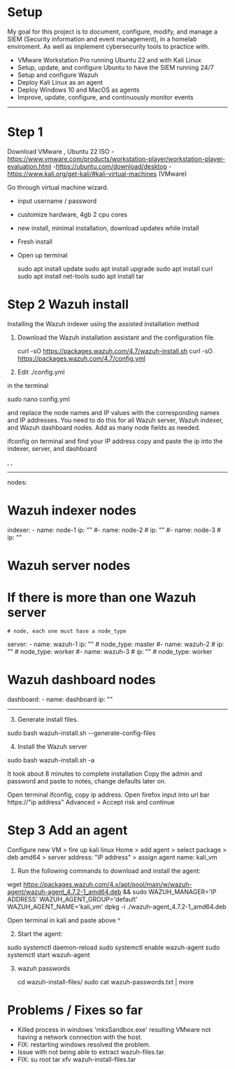 # Setup 
My goal for this project is to document, configure, modify, and manage a SIEM (Security information and event management), in a homelab enviroment. As well as implement cybersecurity tools to practice with. 
- VMware Workstation Pro running Ubuntu 22 and with Kali Linux 
- Setup, update, and configure Ubuntu to have the SIEM running 24/7
- Setup and configure Wazuh
- Deploy Kali Linux as an agent
- Deploy Windows 10 and MacOS as agents
- Improve, update, configure, and continuously monitor events
_____________________________________________________________________________________________________________________________
#  Step 1

Download VMware , Ubuntu 22 ISO
-https://www.vmware.com/products/workstation-player/workstation-player-evaluation.html
-https://ubuntu.com/download/desktop
-https://www.kali.org/get-kali/#kali-virtual-machines (VMware)

Go through virtual machine wizard.
- input username / password
- customize hardware, 4gb 2 cpu cores
- new install, minimal installation, download updates while install
- Fresh install
- Open up terminal

  sudo apt install update
  sudo apt install upgrade
  sudo apt install curl
  sudo apt install net-tools
  sudo apt install tar 


#  Step 2 Wazuh install

Installing the Wazuh indexer using the assisted installation method

1. Download the Wazuh installation assistant and the configuration file.
   
   curl -sO https://packages.wazuh.com/4.7/wazuh-install.sh
   curl -sO https://packages.wazuh.com/4.7/config.yml

2. Edit ./config.yml
   
in the terminal 

  sudo nano config.yml
   
   and replace the node names and IP values with the corresponding names and IP addresses.
   You need to do this for all Wazuh server, Wazuh indexer, and Wazuh dashboard nodes. Add as many node fields as needed.

ifconfig on terminal and find your IP address copy and paste the ip into the indexer, server, and dashboard 

<indexer-node-ip>, <wazuh-manager-ip>,  <dashboard-node-ip>

_______________________________________________________________________________________

   nodes:
  # Wazuh indexer nodes
  indexer:
    - name: node-1
      ip: "<indexer-node-ip>"
    #- name: node-2
    #  ip: "<indexer-node-ip>"
    #- name: node-3
    #  ip: "<indexer-node-ip>"

   # Wazuh server nodes
   # If there is more than one Wazuh server
    # node, each one must have a node_type
  server:
    - name: wazuh-1
      ip: "<wazuh-manager-ip>"
    #  node_type: master
    #- name: wazuh-2
    #  ip: "<wazuh-manager-ip>"
    #  node_type: worker
    #- name: wazuh-3
    #  ip: "<wazuh-manager-ip>"
    #  node_type: worker

  # Wazuh dashboard nodes
  dashboard:
    - name: dashboard
      ip: "<dashboard-node-ip>"
_______________________________________________________________________________________
3. Generate install files.
   
sudo bash wazuh-install.sh --generate-config-files

4. Install the Wazuh server

sudo bash wazuh-install.sh -a

It took about 8 minutes to complete installation
Copy the admin and password and paste to notes, change defaults later on.

Open terminal ifconfig, copy ip address.
Open firefox input into url bar https://"ip address"
Advanced > Accept risk and continue 

#  Step 3 Add an agent

Configure new VM > fire up kali linux
Home > add agent > select package > deb amd64 > server address: "IP address" > assign agent name: kali_vm

1.  Run the following commands to download and install the agent:

wget https://packages.wazuh.com/4.x/apt/pool/main/w/wazuh-agent/wazuh-agent_4.7.2-1_amd64.deb && sudo WAZUH_MANAGER='IP ADDRESS' 
WAZUH_AGENT_GROUP='default' WAZUH_AGENT_NAME='kali_vm' dpkg -i ./wazuh-agent_4.7.2-1_amd64.deb

  
Open terminal in kali and paste above ^ 

2.  Start the agent:

sudo systemctl daemon-reload
sudo systemctl enable wazuh-agent
sudo systemctl start wazuh-agent

3. wazuh passwords

   cd wazuh-install-files/
   sudo cat wazuh-passwords.txt | more




# Problems / Fixes so far

- Killed process in windows  'mksSandbox.exe' resulting VMware not having a network connection with the host.
- FIX: restarting windows resolved the problem.
- Issue with not being able to extract wazuh-files.tar.
- FIX:
  su root tar xfv wazuh-install-files.tar
